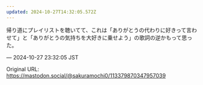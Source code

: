 ```yaml
---
updated: 2024-10-27T14:32:05.572Z
---
```


<p>帰り道にプレイリストを聴いてて、これは「ありがとうの代わりに好きって言わせて」と「ありがとうの気持ちを大好きに乗せよう」の歌詞の逆かもって思った。</p>

&mdash; 2024-10-27 23:32:05 JST

Original URL: https://mastodon.social/@sakuramochi0/113379870347957039
